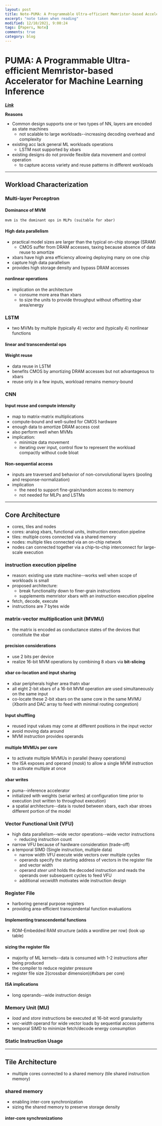 ```yaml
---
layout: post
title: Note-PUMA: A Programmable Ultra-efficient Memristor-based Accelerator for Machine Learning Inference
excerpt: "note taken when reading"
modified: 12/10/2021, 9:00:24
tags: [Papers, Note]
comments: true
category: blog
---
```


# PUMA: A Programmable Ultra-efficient Memristor-based Accelerator for Machine Learning Inference

**[*Link*](https://arxiv.org/abs/1901.10351)**

**Reasons**

- Common design supports one or two types of NN, layers are encoded as state machines
  - not scalable to large workloads--increasing decoding overhead and complexity
- existing acc lack general ML workloads operations
  - LSTM nsot supported by xbars
- existing designs do not provide flexible data movement and control operation
  - to capture access variety and reuse patterns in different workloads

---

## Workload Characterization

### Multi-layer Perceptron

#### Dominance of MVM

```
mvm is the dominant ops in MLPs (suitable for xbar)
```

#### High data parallelism

- practical model sizes are larger than the typical on-chip storage (SRAM)
  - CMOS suffer from DRAM accesses, taxing because absence of data reuse to amortize
- xbars have high area efficiency allowing deploying many on one chip
- capture high data parallelism
- provides high storage density and bypass DRAM accesses

#### nonlinear operations

- implication on the architecture
  - consume more area than xbars
  - to size the units to provide throughput without offsetting xbar area/energy

### LSTM

- two MVMs by multiple (typically 4) vector and (typically 4) nonlinear functions

#### linear and transcendental ops

#### **Weight reuse**

- data reuse in LSTM
- benefits CMOS by amortizing DRAM accesses but not advantageous to xbars
- reuse only in a few inputs, workload remains memory-bound

### CNN

#### Input reuse and compute intensity

- map to matrix-matrix multiplications
- compute-bound and well-suited for CMOS hardware
- enough data to amortize DRAM access cost
- also perform well when MVMs
- implication:
  - minimize data movement
  - iterating over input, control flow  to represent the workload compactly without code bloat

#### Non-sequential access

- inputs are traversed and behavior of non-convolutional layers (pooling and response-normalization)
- implication
  - the need to support fine-grain/random access to memory
  - not needed for MLPs and LSTMs

---

## Core Architecture

- cores, tiles and nodes
- cores: analog xbars, functional units, instruction execution pipeline
- tiles: multiple cores connected via a shared memory
- nodes: multiple tiles connected via an on-chip network
- nodes can connected together via a chip-to-chip interconnect for large-scale execution

### instruction execution pipeline

- reason: existing use state machine--works well when scope of workloads is small
- proposed architecture:
  - break functionality down to finer-grain instructions
  - supplements memristor xbars with an instruction execution pipeline
- fetch, decode, execute
- instructions are 7 bytes wide

### matrix-vector multiplication unit (MVMU)

- the matrix is encoded as conductance states of the devices that constitute the xbar

#### precision considerations

- use 2 bits per device
- realize 16-bit MVM operations by combining 8 xbars via **bit-slicing**

#### xbar co-location and input sharing

- xbar peripherals higher area thatn xbar
- all eight 2-bit xbars of a 16-bit MVM operation are used simultaneously on the same input
- co-locate these 2-bit xbars on the same core in the same MVMU (*XbarIn* and DAC array to feed with minimal routing congestion)

#### Input shuffling

- reused input values may come at different positions in the input vector
- avoid moving data around
- MVM instruction provides operands

#### multiple MVMUs per core

- to activate multiple MVMUs in parallel (heavy operations)
- the ISA exposes and operand (*mask*) to allow a single MVM instruction to activate multiple at once

#### xbar writes

- puma--inference accelerator
- initialized with weights (serial writes) at configuration time prior to execution (not written to throughout execution)
- a spatial architecture--data is routed between xbars, each xbar stroes different portion of the model

### Vector Functional Unit (VFU)

- high data parallelism--wide vector operations--wide vector instructions
  - reducing instruction count
- narrow VFU because of hardware consideration (trade-off)
- a temporal SIMD (Single instruction, multiple data)
  - narrow width VFU execute wide vectors over multiple cycles
  - operands specify the starting address of vectors in the register file and vector width
  - operand *steer unit* holds the decoded instruction and reads the operands over subsequent cycles to feed VFU
  - additional *vecwidth* motivates wide instruction design

### Register File

- harboring general purpose registers
- providing area-efficient transcendental function evaluations

#### Implementing transcendental functions

- ROM-Embedded RAM structure (adds a wordline per row) (look up table)

#### sizing the register file

- majority of ML kernels--data is consumed with 1-2 instructions after being produced
- the compiler to reduce register pressure
- register file size 2(crossbar dimension)(#xbars per core)

#### ISA implications

- long operands--wide instruction design

### Memory Unit (MU)

- *load* and *store* instructions be executed at 16-bit word granularity
- *vec-width* operand for wide vector loads by sequential access patterns
- temporal SIMD to minimize fetch/decode energy consumption

### Static Instruction Usage

---

## Tile Architecture

- multiple cores connected to a shared memory (tile shared instruction memory)

### shared memory

- enabling inter-core synchronization
- sizing the shared memory to preserve storage density

#### inter-core synchronizationo
